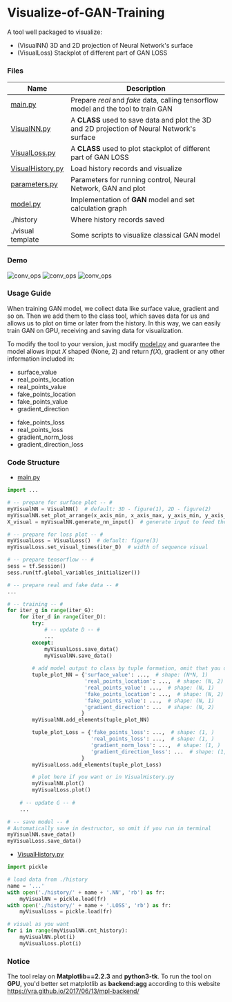 # Visualize-of-GAN-Training
A tool well packaged to visualize:
- (VisualNN)   3D and 2D projection of Neural Network's surface 
- (VisualLoss) Stackplot of different part of GAN LOSS

### Files

| Name | Description |
| - | - |
| [main.py](https://github.com/Lyk98/Visualize-of-GAN-Training/blob/master/main.py) | Prepare $real$ and $fake$ data, calling tensorflow model and the tool to train GAN|
| [VisualNN.py](https://github.com/Lyk98/Visualize-of-GAN-Training/blob/master/VisualNN.py) | A **CLASS** used to save data and plot the 3D and 2D projection of Neural Network's surface|
| [VisualLoss.py](https://github.com/Lyk98/Visualize-of-GAN-Training/blob/master/VisualLoss.py) | A **CLASS** used to plot stackplot of different part of GAN LOSS|
| [VisualHistory.py](https://github.com/Lyk98/Visualize-of-GAN-Training/blob/master/VisualHistory.py) | Load history records and visualize|
| [parameters.py](https://github.com/Lyk98/Visualize-of-GAN-Training/blob/master/parameters.py) | Parameters for running control, Neural Network, GAN and plot|
| [model.py](https://github.com/Lyk98/Visualize-of-GAN-Training/blob/master/model.py) | Implementation of **GAN** model and set calculation graph|
| ./history | Where history records saved|
| ./visual template | Some scripts to visualize classical GAN model|


### Demo
![conv_ops](https://github.com/Lyk98/Visualize-of-GAN-Training/blob/master/demo/3D.gif)
![conv_ops](https://github.com/Lyk98/Visualize-of-GAN-Training/blob/master/demo/2D.gif)
![conv_ops](https://github.com/Lyk98/Visualize-of-GAN-Training/blob/master/demo/Stackplot.gif)


### Usage Guide
When training GAN model, we collect data like surface value, gradient and so on. Then we add them to the class tool, which saves data for us and allows us to plot on time or later from the history. In this way, we can easily train GAN on GPU, receiving and saving data for visualization.

To modify the tool to your version, just modify [model.py](https://github.com/Lyk98/Visualize-of-GAN-Training/blob/master/model.py) and guarantee the model allows input $X$ shaped (None, 2) and return $f(X)$, gradient or any other information included in:

- surface_value
- real_points_location
- real_points_value
- fake_points_location
- fake_points_value
- gradient_direction
* fake_points_loss
* real_points_loss
* gradient_norm_loss
* gradient_direction_loss

### Code Structure
- [main.py](https://github.com/Lyk98/Visualize-of-GAN-Training/blob/master/main.py)
```python
import ...

# -- prepare for surface plot -- #
myVisualNN = VisualNN()  # default: 3D - figure(1), 2D - figure(2)
myVisualNN.set_plot_arrange(x_axis_min, x_axis_max, y_axis_min, y_axis_max, cnt_draw_along_axis)  # plot range and density
X_visual = myVisualNN.generate_nn_input()  # generate input to feed the model getting surface value, shape: (None, 2)

# -- prepare for loss plot -- #
myVisualLoss = VisualLoss()  # default: figure(3)
myVisualLoss.set_visual_times(iter_D)  # width of sequence visual

# -- prepare tensorflow -- #
sess = tf.Session()
sess.run(tf.global_variables_initializer())

# -- prepare real and fake data -- #
...

# -- training -- #
for iter_g in range(iter_G):
    for iter_d in range(iter_D):
        try:
            # -- update D -- #
            ...
        except:
            myVisualLoss.save_data()
            myVisualNN.save_data()
        
        # add model output to class by tuple formation, omit that you do not need
        tuple_plot_NN = {'surface_value': ...,  # shape: (N*N, 1)
                         'real_points_location': ...,  # shape: (N, 2)
                         'real_points_value': ...,  # shape: (N, 1)
                         'fake_points_location': ...,  # shape: (N, 2)
                         'fake_points_value': ...,  # shape: (N, 1)
                         'gradient_direction': ...  # shape: (N, 2)
                        }
        myVisualNN.add_elements(tuple_plot_NN)

        tuple_plot_Loss = {'fake_points_loss': ...,  # shape: (1, )
                           'real_points_loss': ...,  # shape: (1, )
                           'gradient_norm_loss': ...,  # shape: (1, )
                           'gradient_direction_loss': ...  # shape: (1, )
                        }
        myVisualLoss.add_elements(tuple_plot_Loss)

        # plot here if you want or in VisualHistory.py
        myVisualNN.plot()
        myVisualLoss.plot()
        
    # -- update G -- #
    ...

# -- save model -- #
# Automatically save in destructor, so omit if you run in terminal
myVisualNN.save_data()
myVisualLoss.save_data()
```

- [VisualHistory.py](https://github.com/Lyk98/Visualize-of-GAN-Training/blob/master/VisualHistory.py)
```python
import pickle

# load data from ./history
name = '...'
with open('./history/' + name + '.NN', 'rb') as fr:
    myVisualNN = pickle.load(fr)
with open('./history/' + name + '.LOSS', 'rb') as fr:
    myVisualLoss = pickle.load(fr)

# visual as you want
for i in range(myVisualNN.cnt_history):
    myVisualNN.plot(i)
    myVisualLoss.plot(i)

```

### Notice
The tool relay on **Matplotlib==2.2.3** and **python3-tk**. 
To run the tool on **GPU**, you'd better set matplotlib as **backend:agg** according to this website https://vra.github.io/2017/06/13/mpl-backend/